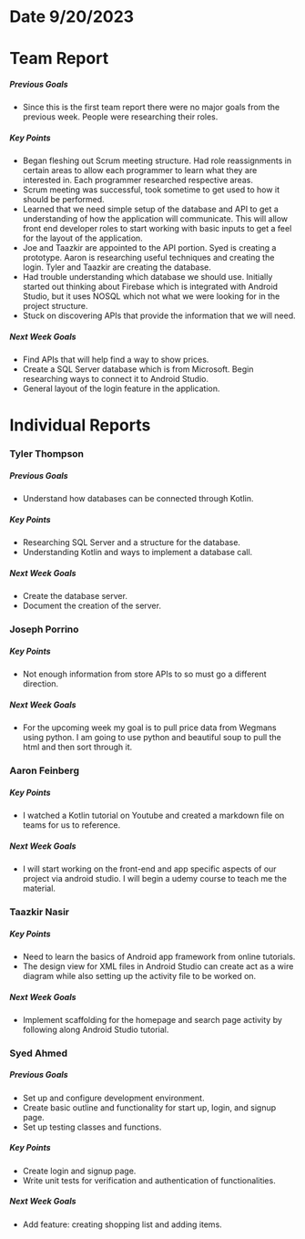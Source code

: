 # Date 9/20/2023
# Team Report
##### Previous Goals
- Since this is the first team report there were no major goals from the previous week. People were researching their roles.
##### Key Points
- Began fleshing out Scrum meeting structure. Had role reassignments in certain areas to allow each programmer to learn what they are interested in. Each programmer researched respective areas. 
- Scrum meeting was successful, took sometime to get used to how it should be performed.
- Learned that we need simple setup of the database and API to get a understanding of how the application will communicate. This will allow front end developer roles to start working with basic inputs to get a feel for the layout of the application.
- Joe and Taazkir are appointed to the API portion. Syed is creating a prototype. Aaron is researching useful techniques and creating the login. Tyler and Taazkir are creating the database.
- Had trouble understanding which database we should use. Initially started out thinking about Firebase which is integrated with Android Studio, but it uses NOSQL which not what we were looking for in the project structure. 
- Stuck on discovering APIs that provide the information that we will need.
##### Next Week Goals
- Find APIs that will help find a way to show prices.
- Create a SQL Server database which is from Microsoft. Begin researching ways to connect it to Android Studio.
- General layout of the login feature in the application.

# Individual Reports

### Tyler Thompson
##### Previous Goals
- Understand how databases can be connected through Kotlin.
##### Key Points
- Researching SQL Server and a structure for the database.
- Understanding Kotlin and ways to implement a database call.
##### Next Week Goals
- Create the database server.
- Document the creation of the server.

### Joseph Porrino
##### Key Points
- Not enough information from store APIs to so must go a different direction.
##### Next Week Goals
- For the upcoming week my goal is to pull price data from Wegmans using python. I am going to use python and beautiful soup to pull the html and then sort through it.

### Aaron Feinberg
##### Key Points
- I watched a Kotlin tutorial on Youtube and created a markdown file on teams for us to reference.
##### Next Week Goals
- I will start working on the front-end and app specific aspects of our project via android studio. I will begin a udemy course to teach me the material.

### Taazkir Nasir
##### Key Points
- Need to learn the basics of Android app framework from online tutorials.
- The design view for XML files in Android Studio can create act as a wire diagram while also setting up the activity file to be worked on.
##### Next Week Goals
- Implement scaffolding for the homepage and search page activity by following along Android Studio tutorial.

### Syed Ahmed
##### Previous Goals
- Set up and configure development environment.
- Create basic outline and functionality for start up, login, and signup page.
- Set up testing classes and functions.

##### Key Points
- Create login and signup page.
- Write unit tests for verification and authentication of functionalities.
##### Next Week Goals
- Add feature: creating shopping list and adding items.
